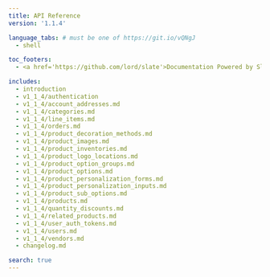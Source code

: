 ```yaml
---
title: API Reference
version: '1.1.4'

language_tabs: # must be one of https://git.io/vQNgJ
  - shell

toc_footers:
  - <a href='https://github.com/lord/slate'>Documentation Powered by Slate</a>

includes:
  - introduction
  - v1_1_4/authentication
  - v1_1_4/account_addresses.md
  - v1_1_4/categories.md
  - v1_1_4/line_items.md
  - v1_1_4/orders.md
  - v1_1_4/product_decoration_methods.md
  - v1_1_4/product_images.md
  - v1_1_4/product_inventories.md
  - v1_1_4/product_logo_locations.md
  - v1_1_4/product_option_groups.md
  - v1_1_4/product_options.md
  - v1_1_4/product_personalization_forms.md
  - v1_1_4/product_personalization_inputs.md
  - v1_1_4/product_sub_options.md
  - v1_1_4/products.md
  - v1_1_4/quantity_discounts.md
  - v1_1_4/related_products.md
  - v1_1_4/user_auth_tokens.md
  - v1_1_4/users.md
  - v1_1_4/vendors.md
  - changelog.md

search: true
---
```

